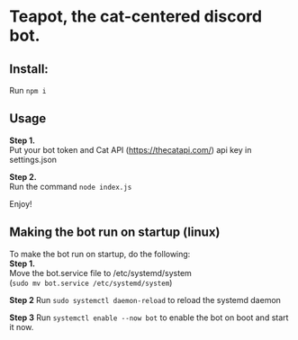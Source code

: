 # Teapot, the cat-centered discord bot.

## Install:

Run `npm i`

## Usage

**Step 1.**  
Put your bot token and Cat API (https://thecatapi.com/) api key in settings.json

**Step 2.**  
Run the command `node index.js`

Enjoy!

## Making the bot run on startup (linux)

To make the bot run on startup, do the following:  
**Step 1.**  
Move the bot.service file to /etc/systemd/system  
(`sudo mv bot.service /etc/systemd/system`)

**Step 2**
Run `sudo systemctl daemon-reload` to reload the systemd daemon

**Step 3**
Run `systemctl enable --now bot` to enable the bot on boot and start it now.
